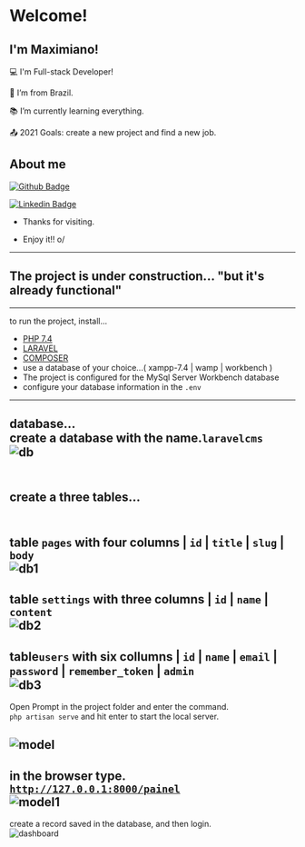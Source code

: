 # Welcome!

 

## I'm Maximiano!

 

:computer: I'm Full-stack Developer!

:house_with_garden: I’m from Brazil.

:books: I’m currently learning everything.

:outbox_tray: 2021 Goals: create a new project and find a new job.

 

## About me

[![Github Badge](https://img.shields.io/badge/-Github-000?style=flat-square&logo=Github&logoColor=white&link=LINK_GIT)](https://github.com/Maximiano3234)

[![Linkedin Badge](https://img.shields.io/badge/-LinkedIn-blue?style=flat-square&logo=Linkedin&logoColor=white&link=LINK_LINKEDIN)](https://www.linkedin.com/in/maximiano-s-ramiro-88825854/)



- Thanks for visiting.

- Enjoy it!! o/

----------------------------------------------------------------------------------
## The project is under construction... "but it's already functional"
----------------------------------------------------------------------------------
to run the project, install... 

- <a href="https://www.php.net/">PHP 7.4</a>
- <a href="https://laravel.com/">LARAVEL</a>
- <a href="https://getcomposer.org/">COMPOSER</a>
- use a database of your choice...( xampp-7.4 | wamp | workbench )
- The project is configured for the MySql Server Workbench database
- configure your database information in the <code>.env</code>
----------------------------------------------------------------------------------
database...<br>
create a database with the name.<code>laravelcms</code><br>
![db](https://user-images.githubusercontent.com/77732575/127558766-f8865fac-a2d7-4fdc-a172-28010e56d6a5.PNG)<br><br>
----------------------------------------------------------------------------------
<label>create a three tables...</label><br><br>
----------------------------------------------------------------------------------
table <code>pages</code> with four columns | <code>id</code> | <code>title</code> | <code>slug</code> | <code>body</code><br>
![db1](https://user-images.githubusercontent.com/77732575/127559282-7f295000-6627-4d1f-b4fc-60a63e9362f1.PNG)<br>
----------------------------------------------------------------------------------
table <code>settings</code> with three columns | <code>id</code> | <code>name</code> | <code>content</code><br>
![db2](https://user-images.githubusercontent.com/77732575/127560446-f81e2292-644c-49bd-ad6d-0ef777243b8c.PNG)<br>
----------------------------------------------------------------------------------
table<code>users</code> with six collumns | <code>id</code> | <code>name</code> | <code>email</code> | <code>password</code> | <code>remember_token</code> | <code>admin</code><br>
![db3](https://user-images.githubusercontent.com/77732575/127561524-7842bf9c-6f9c-4864-9229-56ad7d7100a4.PNG)<br>
----------------------------------------------------------------------------------
Open Prompt in the project folder and enter the command.<br>
<code>php artisan serve</code> and hit enter to start the local server.<br>

![model](https://user-images.githubusercontent.com/77732575/127553657-cea83501-3ad2-48bc-9e4c-d98f23416b6c.PNG)<br>
----------------------------------------------------------------------------------
in the browser type.
<code>http://127.0.0.1:8000/painel</code><br>
![model1](https://user-images.githubusercontent.com/77732575/127554480-4bffb57a-7569-4e81-8502-f7215b455082.PNG)<br>
----------------------------------------------------------------------------------
create a record saved in the database, and then login.<br>
![dashboard](https://user-images.githubusercontent.com/77732575/127562436-d3131b2c-e4f1-4e8d-99b7-5798965c7e0b.PNG)

